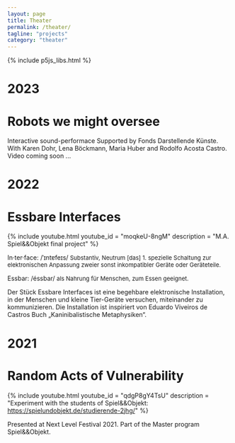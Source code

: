 ```yaml
---
layout: page
title: Theater
permalink: /theater/
tagline: "projects"
category: "theater"
---
```




{% include p5js_libs.html   %}
        
<script src="{{ site.baseurl }}{% link assets/js/p5_pinkNoise_vObjekte.js  %}"> </script> 

# 2023 

# **Robots we might oversee**
Interactive sound-performace
Supported by Fonds Darstellende Künste.
With Karen Dohr, Lena Böckmann, Maria Huber and Rodolfo Acosta Castro. Video coming soon ... 

# 2022

# **Essbare Interfaces**

{% include youtube.html youtube_id = "moqkeU-8ngM"  description = "M.A. Spiel&&Objekt final project" %}
<p> 
In·ter·face: /ˈɪntɐfeɪs/
<font size = 2> Substantiv, Neutrum [das] 1. spezielle Schaltung zur elektronischen Anpassung zweier sonst inkompatibler Geräte oder Geräteteile.</font> 
</p>

<p> 
Essbar: /éssbar/ 
<font size = 2> als Nahrung für Menschen, zum Essen geeignet.</font>
</p>

Der Stück Essbare Interfaces ist eine begehbare elektronische Installation, in der Menschen und kleine Tier-Geräte versuchen, miteinander zu kommunizieren. Die Installation ist inspiriert von Eduardo Viveiros de Castros Buch „Kaninibalistische Metaphysiken“. 


# 2021

# **Random Acts of Vulnerability** 

{% include youtube.html youtube_id = "qdgP8gY4TsU"  description = "Experiment with the students of Spiel&&Objekt: https://spielundobjekt.de/studierende-2jhg/" %}

Presented at Next Level Festival 2021. Part of the Master program Spiel&&Objekt.




